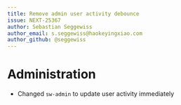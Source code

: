 ```yaml
---
title: Remove admin user activity debounce
issue: NEXT-25367
author: Sebastian Seggewiss
author_email: s.seggewiss@haokeyingxiao.com
author_github: @seggewiss
---
```

# Administration
* Changed `sw-admin` to update user activity immediately
